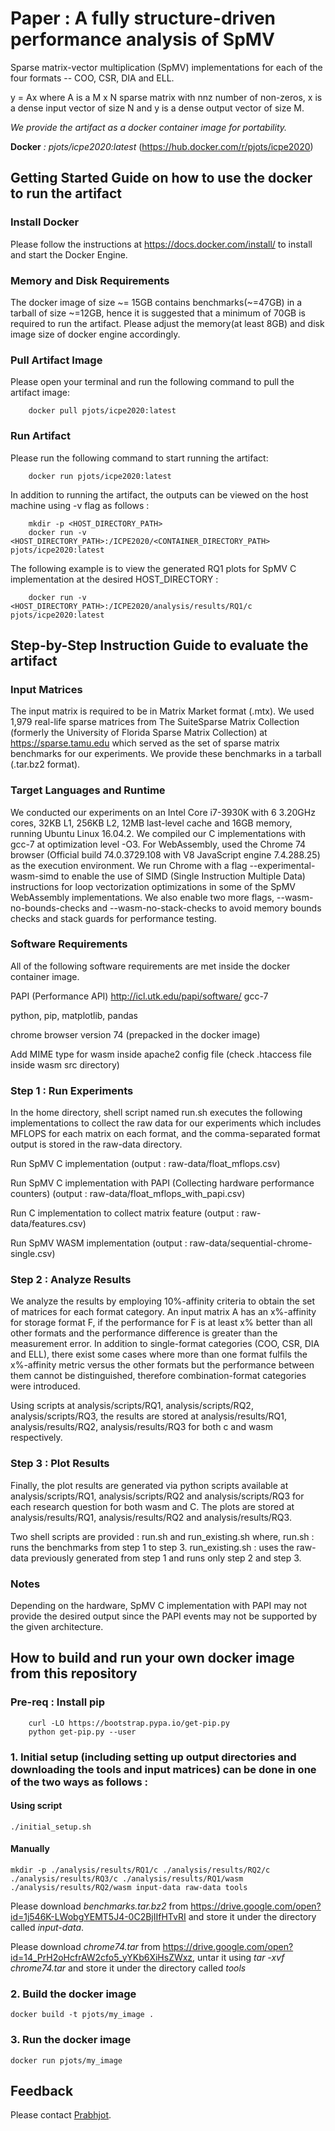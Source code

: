 # Paper : A fully structure-driven performance analysis of SpMV
Sparse matrix-vector multiplication (SpMV) implementations for each of the four formats -- COO, CSR, DIA and ELL. 

y = Ax where A is a M x N sparse matrix with nnz number of non-zeros, x is a dense input vector of size N and y is a dense output vector of size M.

_We provide the artifact as a docker container image for portability._

__Docker__ _: pjots/icpe2020:latest_ (https://hub.docker.com/r/pjots/icpe2020)

## Getting Started Guide on how to use the docker to run the artifact

### Install Docker
Please follow the instructions at https://docs.docker.com/install/ to install and start the Docker Engine.

### Memory and Disk Requirements
The docker image of size \~= 15GB contains benchmarks(~=47GB) in a tarball of size ~=12GB, hence it is suggested that a minimum of 70GB is required to run the artifact. Please adjust the memory(at least 8GB) and disk image size of docker engine accordingly.

### Pull Artifact Image
Please open your terminal and run the following command to pull the artifact image:

        docker pull pjots/icpe2020:latest
        
### Run Artifact
Please run the following command to start running the artifact:

        docker run pjots/icpe2020:latest
        
In addition to running the artifact, the outputs can be viewed on the host machine using -v flag as follows :

        mkdir -p <HOST_DIRECTORY_PATH>
        docker run -v <HOST_DIRECTORY_PATH>:/ICPE2020/<CONTAINER_DIRECTORY_PATH> pjots/icpe2020:latest
The following example is to view the generated RQ1 plots for SpMV C implementation at the desired HOST_DIRECTORY :

        docker run -v <HOST_DIRECTORY_PATH>:/ICPE2020/analysis/results/RQ1/c pjots/icpe2020:latest

## Step-by-Step Instruction Guide to evaluate the artifact

### Input Matrices
The input matrix is required to be in Matrix Market format (.mtx). We used 1,979 real-life sparse matrices from The SuiteSparse Matrix Collection (formerly the University of Florida Sparse Matrix Collection) at https://sparse.tamu.edu which served as the set of sparse matrix benchmarks for our experiments. We provide these benchmarks in a tarball (.tar.bz2 format).

### Target Languages and Runtime
We conducted our experiments on an Intel Core i7-3930K with 6 3.20GHz cores, 32KB L1, 256KB L2, 12MB last-level cache and 16GB memory, running Ubuntu Linux 16.04.2. We compiled our C implementations with gcc-7 at optimization level -O3. For WebAssembly, used the Chrome 74 browser (Official build 74.0.3729.108 with V8 JavaScript engine 7.4.288.25) as the execution environment. We run Chrome with a flag --experimental-wasm-simd to enable the use of SIMD (Single Instruction Multiple Data) instructions for loop vectorization optimizations in some of the SpMV WebAssembly implementations. We also enable two more flags, --wasm-no-bounds-checks and --wasm-no-stack-checks to avoid memory bounds checks and stack guards for performance testing.

### Software Requirements
All of the following software requirements are met inside the docker container image.

PAPI (Performance API) http://icl.utk.edu/papi/software/
gcc-7

python, pip, matplotlib, pandas

chrome browser version 74 (prepacked in the docker image)

Add MIME type for wasm inside apache2 config file (check .htaccess file inside wasm src directory)

### Step 1 : Run Experiments

In the home directory, shell script named run.sh executes the following implementations to collect the raw data for our experiments which includes MFLOPS for each matrix on each format, and the comma-separated format output is stored in the raw-data directory.

Run SpMV C implementation (output : raw-data/float_mflops.csv)

Run SpMV C implementation with PAPI (Collecting hardware performance counters) (output : raw-data/float_mflops_with_papi.csv)

Run C implementation to collect matrix feature (output : raw-data/features.csv)

Run SpMV WASM implementation (output : raw-data/sequential-chrome-single.csv)

### Step 2 : Analyze Results

We analyze the results by employing 10%-affinity criteria to obtain the set of matrices for each format category. An input matrix A has an x%-affinity for storage format F, if the performance for F is at least x% better than all other formats and the performance difference is greater than the measurement error. In addition to single-format categories (COO, CSR, DIA and ELL), there exist some cases where more than one format fulfils the x%-affinity metric versus the other formats but the performance between them cannot be distinguished, therefore combination-format categories were introduced.

Using scripts at analysis/scripts/RQ1, analysis/scripts/RQ2, analysis/scripts/RQ3, the results are stored at analysis/results/RQ1, analysis/results/RQ2, analysis/results/RQ3 for both c and wasm respectively.
### Step 3 : Plot Results

Finally, the plot results are generated via python scripts available at analysis/scripts/RQ1, analysis/scripts/RQ2 and analysis/scripts/RQ3 for each research question for both wasm and C. The plots are stored at analysis/results/RQ1, analysis/results/RQ2 and analysis/results/RQ3.

Two shell scripts are provided : run.sh and run_existing.sh where, 
run.sh : runs the benchmarks from step 1 to step 3. 
run_existing.sh : uses the raw-data previously generated from step 1 and runs only step 2 and step 3.

### Notes
Depending on the hardware, SpMV C implementation with PAPI may not provide the desired output since the PAPI events may not be supported by the given architecture.

## How to build and run your own docker image from this repository

### Pre-req : Install pip
        curl -LO https://bootstrap.pypa.io/get-pip.py
        python get-pip.py --user

### 1. Initial setup (including setting up output directories and downloading the tools and input matrices) can be done in one of the two ways as follows :

#### Using script
    ./initial_setup.sh
    
#### Manually
    mkdir -p ./analysis/results/RQ1/c ./analysis/results/RQ2/c ./analysis/results/RQ3/c ./analysis/results/RQ1/wasm ./analysis/results/RQ2/wasm input-data raw-data tools

Please download *benchmarks.tar.bz2* from https://drive.google.com/open?id=1j546K-LWobgYEMT5J4-0C2BjIIfHTvRI and store it under the directory called *input-data*.

Please download *chrome74.tar* from https://drive.google.com/open?id=14_PrH2oHcfrAW2cfo5_yYKb6XiHsZWxz, untar it using *tar -xvf chrome74.tar* and store it under the directory called *tools*


### 2. Build the docker image
    docker build -t pjots/my_image .
    
### 3. Run the docker image
    docker run pjots/my_image

    
## Feedback

Please contact [Prabhjot](mailto:prabhjot.sandhu@mail.mcgill.ca).
